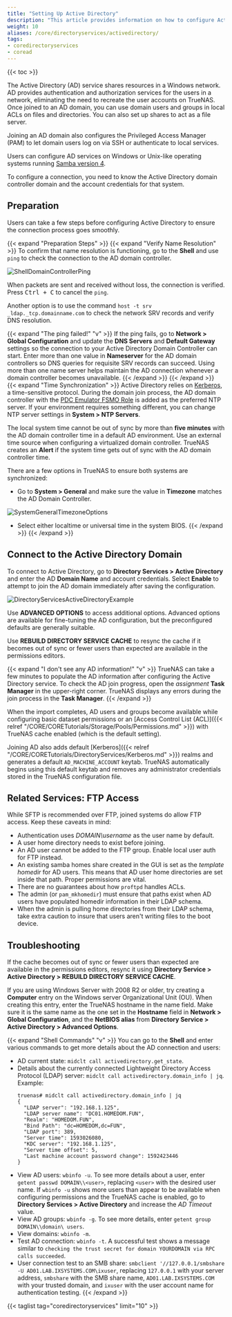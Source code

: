 ```yaml
---
title: "Setting Up Active Directory"
description: "This article provides information on how to configure Active Directory (AD) on your TrueNAS."
weight: 10
aliases: /core/directoryservices/activedirectory/
tags:
- coredirectoryservices
- coread
---
```


{{< toc >}}

The Active Directory (AD) service shares resources in a Windows network. AD provides authentication and authorization services for the users in a network, eliminating the need to recreate the user accounts on TrueNAS. Once joined to an AD domain, you can use domain users and groups in local ACLs on files and directories. You can also set up shares to act as a file server.  

Joining an AD domain also configures the Privileged Access Manager (PAM) to let domain users log on via SSH or authenticate to local services.

Users can configure AD services on Windows or Unix-like operating systems running [Samba version 4](https://wiki.samba.org/index.php/Setting_up_Samba_as_an_Active_Directory_Domain_Controller#Provisioning_a_Samba_Active_Directory).

To configure a connection, you need to know the Active Directory domain controller domain and the account credentials for that system.

## Preparation

Users can take a few steps before configuring Active Directory to ensure the connection process goes smoothly.

{{< expand "Preparation Steps" >}}
{{< expand "Verify Name Resolution" >}}
To confirm that name resolution is functioning, go to the **Shell** and use `ping` to check the connection to the AD domain controller.

![ShellDomainControllerPing](/images/CORE/12.0/ShellDomainControllerPing.png "Pinging a Domain Controller")

When packets are sent and received without loss, the connection is verified.
Press <kbd>Ctrl + C</kbd> to cancel the `ping`.

Another option is to use the command `host -t srv _ldap._tcp.domainname.com` to check the network SRV records and verify DNS resolution.

{{< expand "The ping failed!" "v" >}}
If the ping fails, go to **Network > Global Configuration** and update the **DNS Servers** and **Default Gateway** settings so the connection to your Active Directory Domain Controller can start.
Enter more than one value in **Nameserver** for the AD domain controllers so DNS queries for requisite SRV records can succeed.
Using more than one name server helps maintain the AD connection whenever a domain controller becomes unavailable.
{{< /expand >}}
{{< /expand >}}
{{< expand "Time Synchronization" >}}
Active Directory relies on [Kerberos](https://tools.ietf.org/html/rfc1510), a time-sensitive protocol.
During the domain join process, the AD domain controller with the [PDC Emulator FSMO Role](https://support.microsoft.com/en-us/help/197132/active-directory-fsmo-roles-in-windows) is added as the preferred NTP server. 
If your environment requires something different, you can change NTP server settings in **System > NTP Servers**.

The local system time cannot be out of sync by more than **five minutes** with the AD domain controller time in a default AD environment.
Use an external time source when configuring a virtualized domain controller.
TrueNAS creates an **Alert** if the system time gets out of sync with the AD domain controller time.

There are a few options in TrueNAS to ensure both systems are synchronized:

* Go to **System > General** and make sure the value in **Timezone** matches the AD Domain Controller.

![SystemGeneralTimezoneOptions](/images/CORE/12.0/SystemGeneralTimezoneOptions.png "Timezone Options")

* Select either localtime or universal time in the system BIOS.
{{< /expand >}}
{{< /expand >}}

## Connect to the Active Directory Domain

To connect to Active Directory, go to **Directory Services > Active Directory** and enter the AD **Domain Name** and account credentials.
Select **Enable** to attempt to join the AD domain immediately after saving the configuration.

![DirectoryServicesActiveDirectoryExample](/images/CORE/12.0/DirectoryServicesActiveDirectoryExample.png "Active Directory Example")  

Use **ADVANCED OPTIONS** to access additional options. Advanced options are available for fine-tuning the AD configuration, but the preconfigured defaults are generally suitable.  

Use **REBUILD DIRECTORY SERVICE CACHE** to resync the cache if it becomes out of sync  or  fewer users than expected are available in the permissions editors.  

{{< expand "I don't see any AD information!" "v" >}}
TrueNAS can take a few minutes to populate the AD information after configuring the Active Directory service.
To check the AD join progress, open the <i class="material-icons" aria-hidden="true" title="Assignment">assignment</i> **Task Manager** in the upper-right corner.
TrueNAS displays any errors during the join process in the **Task Manager**.
{{< /expand >}}

When the import completes, AD users and groups become available while configuring basic dataset permissions or an [Access Control List (ACL)]({{< relref "/CORE/CORETutorials/Storage/Pools/Permissions.md" >}}) with TrueNAS cache enabled (which is the default setting).

Joining AD also adds default [Kerberos]({{< relref "/CORE/CORETutorials/DirectoryServices/Kerberos.md" >}}) realms and generates a default `AD_MACHINE_ACCOUNT` keytab.
TrueNAS automatically begins using this default keytab and removes any administrator credentials stored in the TrueNAS configuration file.

## Related Services: FTP Access

While SFTP is recommended over FTP, joined systems do allow FTP access. Keep these caveats in mind:
* Authentication uses *DOMAIN\username* as the user name by default.
* A user home directory needs to exist before joining.
* An AD user cannot be added to the FTP group. Enable local user auth for FTP instead.
* An existing samba homes share created in the GUI is set as the *template homedir* for AD users. This means that AD user home directories are set inside that path. 
  Proper permissions are vital.
* There are no guarantees about how `proftpd` handles ACLs.
* The admin (or `pam_mkhomedir`) must ensure that paths exist when AD users have populated homedir information in their LDAP schema.
* When the admin is pulling home directories from their LDAP schema, take extra caution to insure that users aren't writing files to the boot device.

## Troubleshooting

If the cache becomes out of sync or fewer users than expected are available in the permissions editors, resync it using **Directory Service > Active Directory > REBUILD DIRECTORY SERVICE CACHE**.

If you are using Windows Server with 2008 R2 or older, try creating a **Computer** entry on the Windows server Organizational Unit (OU).
When creating this entry, enter the TrueNAS hostname in the name field.
Make sure it is the same name as the one set in the **Hostname** field in **Network > Global Configuration**, and the **NetBIOS alias** from **Directory Service > Active Directory > Advanced Options**.

{{< expand "Shell Commands" "v" >}}
You can go to the **Shell** and enter various commands to get more details about the AD connection and users:

* AD current state: `midclt call activedirectory.get_state`.
* Details about the currently connected Lightweight Directory Access Protocol (LDAP) server: `midclt call activedirectory.domain_info | jq`.
  Example:
  ```
  truenas# midclt call activedirectory.domain_info | jq
  {
    "LDAP server": "192.168.1.125",
    "LDAP server name": "DC01.HOMEDOM.FUN",
    "Realm": "HOMEDOM.FUN",
    "Bind Path": "dc=HOMEDOM,dc=FUN",
    "LDAP port": 389,
    "Server time": 1593026080,
    "KDC server": "192.168.1.125",
    "Server time offset": 5,
    "Last machine account password change": 1592423446
  }
  ```
* View AD users: `wbinfo -u`.
  To see more details about a user, enter `getent passwd DOMAIN\\<user>`, replacing `<user>` with the desired user name.
  If `wbinfo -u` shows more users than appear to be available when configuring permissions and the TrueNAS cache is enabled, go to **Directory Services > Active Directory** and increase the *AD Timeout* value.
* View AD groups: `wbinfo -g`.
  To see more details, enter `getent group DOMAIN\\domain\ users`.
* View domains: `wbinfo -m`.
* Test AD connection: `wbinfo -t`. A successful test shows a message similar to `checking the trust secret for domain YOURDOMAIN via RPC calls succeeded`.
* User connection test to an SMB share: `smbclient '//127.0.0.1/smbshare -U AD01.LAB.IXSYSTEMS.COM\ixuser`, replacing `127.0.0.1` with your server address, `smbshare` with the SMB share name, `AD01.LAB.IXSYSTEMS.COM` with your trusted domain, and `ixuser` with the user account name for authentication testing.
{{< /expand >}}

{{< taglist tag="coredirectoryservices" limit="10" >}}
